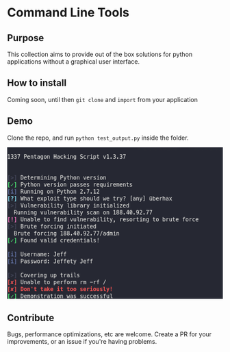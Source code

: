 # Command Line Tools

## Purpose

This collection aims to provide out of the box solutions for 
python applications without a graphical user interface. 

## How to install

Coming soon, until then `git clone` and `import` from your application

## Demo

Clone the repo, and run `python test_output.py` inside the folder. 

[![Demo](screenshot.png)](screenshot.png)


## Contribute

Bugs, performance optimizations, etc are welcome. 
Create a PR for your improvements, or an issue if you're having problems.